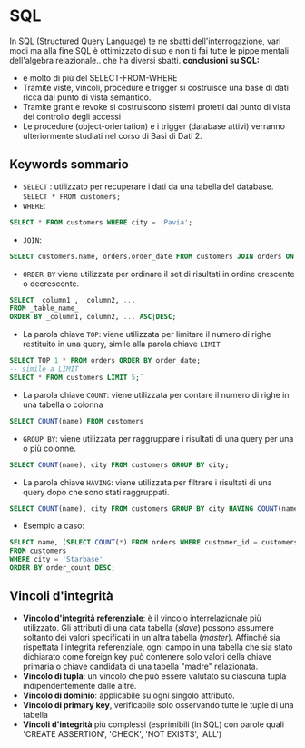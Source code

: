 # SQL 

In SQL (Structured Query Language) te ne sbatti dell'interrogazione, vari modi ma alla fine SQL è ottimizzato di suo e non ti fai tutte le pippe mentali dell'algebra relazionale.. che ha diversi sbatti. 
**conclusioni su SQL:** 

- è molto di più del SELECT-FROM-WHERE
- Tramite viste, vincoli, procedure e trigger si costruisce una base di dati ricca dal punto di vista semantico. 
- Tramite grant e revoke si costruiscono sistemi protetti dal punto di vista del controllo degli accessi
- Le procedure (object-orientation) e i trigger (database attivi) verranno ulteriormente studiati nel corso di Basi di Dati 2.

## Keywords sommario

- `SELECT` : utilizzato per recuperare i dati da una tabella del database. `SELECT * FROM customers;`
- `WHERE`:
````sql
SELECT * FROM customers WHERE city = 'Pavia';
````
- `JOIN`:
````sql
SELECT customers.name, orders.order_date FROM customers JOIN orders ON customers.id = orders.customer_id;`
````
- `ORDER BY` viene utilizzata per ordinare il set di risultati in ordine crescente o decrescente.
````sql
SELECT _column1_, _column2, ...
FROM _table_name_   
ORDER BY _column1, column2, ... ASC|DESC;
````
- La parola chiave `TOP`: viene utilizzata per limitare il numero di righe restituito in una query, simile alla parola chiave `LIMIT`
````sql
SELECT TOP 1 * FROM orders ORDER BY order_date; 
-- simile a LIMIT  
SELECT * FROM customers LIMIT 5;`
````
- La parola chiave `COUNT`: viene utilizzata per contare il numero di righe in una tabella o colonna
````sql
SELECT COUNT(name) FROM customers
````
- `GROUP BY`: viene utilizzata per raggruppare i risultati di una query per una o più colonne.
````sql
SELECT COUNT(name), city FROM customers GROUP BY city;
````
- La parola chiave `HAVING`: viene utilizzata per filtrare i risultati di una query dopo che sono stati raggruppati.
````sql
SELECT COUNT(name), city FROM customers GROUP BY city HAVING COUNT(name) > 10;
````
- Esempio a caso: 
```sql
SELECT name, (SELECT COUNT(*) FROM orders WHERE customer_id = customers.id) as order_count
FROM customers
WHERE city = 'Starbase'
ORDER BY order_count DESC;
````

## Vincoli d'integrità 

- **Vincolo d'integrità referenziale**: è il vincolo interrelazionale più utilizzato. Gli attributi di una data tabella (_slave_) possono assumere soltanto dei valori specificati in un'altra tabella (_master_). Affinché sia rispettata l'integrità referenziale, ogni campo in una tabella che sia stato dichiarato come foreign key può contenere solo valori della chiave primaria o chiave candidata di una tabella "madre" relazionata.
- **Vincolo di tupla**: un vincolo che può essere valutato su ciascuna tupla indipendentemente dalle altre. 
- **Vincolo di dominio**: applicabile su ogni singolo attributo.
- **Vincolo di primary key**, verificabile solo osservando tutte le tuple di una tabella
-  **Vincoli d'integrità** più complessi (esprimibili (in SQL) con parole quali 'CREATE ASSERTION', 'CHECK', 'NOT EXISTS', 'ALL')


